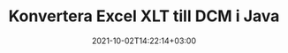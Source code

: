 ---
############################# Static ############################
layout: "autogen-gist"
date: 2021-10-02T14:22:14+03:00
draft: false
path: "sv/total/java/conversion/xlt-to-dcm/"
other_out_formats: "PDF DOC DOCX DOCM DOT DOTX DOTM TXT RTF HTML HTM MHTML MHT XLS XLSX XLSM XLSB XLT XLTX XLTM XLAM CSV TSV DIF SXC FODS PPT PPTX PPS PPSX PPSM POT POTX PPTM POTM ODT OTT OTP ODP ODS EMZ WMZ SVG SVGZ XPS TEX DCM WMF EMF BMP PNG GIF JPEG TIFF ICO WEBP JP2 TGA PSB PSD EPUB MD XML JSON DICOM FODP JPG"
ad_headline: "Java XLT till DCM-konvertering"
ad_description: "XLT till DCM dokumentkonverterings-API för Java | Över 100 filformat stöds"

############################# Head ############################
head_title: "Konvertera Excel XLT till DCM via Java Spreadsheet Conversion APIs"
head_description: "100 % inbyggt Java-dokumentkonverteringsbibliotek för att konvertera Excel-kalkylblad XLT till DCM och 100+ andra bild- och dokumentfilformat i Java-applikationer."

############################# Header ############################
title: "Konvertera Excel XLT till DCM i Java"
description: "Använd inbyggt Excel-dokumentkonverteringsbibliotek – konvertera XLT till DCM och 100+ andra filformat i alla typer av Java-baserade applikationer med största noggrannhet. Arbeta med en avancerad uppsättning dokumentkonverteringsfunktioner för att behålla kontrollen och anpassa utseendet på de konverterade dokumenten enligt dina önskemål. Konvertera alla populära Excel-kalkylbladsformat till och från Word-dokument, PowerPoint-presentationer, PDF, Photoshop, eBook, webb- och bildfilformat utan att använda någon extern API eller programvara. Genom att arbeta med Java Excel-konverterings-API:et kan du enkelt konvertera hela dokumentet på en gång eller välja specifika sidor i källdokumentet baserat på de selektiva sidintervallen eller olika sidnummer för att enkelt konvertera till ett dokumentformat som stöds."

############################# SubMenu ############################
submenu:
    enable: false

############################# Content ############################
content:
    enable: true
    block:
    - title_left: "Hur man konverterar XLT till DCM i Java"
      content_left: |
          Utför XLT till DCM filkonvertering i Java med tre enkla steg. Visa det konverterade dokumentet som det är eller återge det för att visa det som HTML utan något externt programberoende.

          -   Skapa en ny instans av klassen **Converter** och ladda XLT-filen
          -   Ställ in **ConvertOptions** för DCM-dokumenttypen
          -   Anrop **Convert** för klassinstansen **Converter** för konvertering till DCM
          -   Ställ in alternativ för HTML-visare
          -   Skapa **Viewer**-objekt för att se konverterad DCM som HTML
          
      title_right: "Nedladdningar och installationsinstruktioner"
      content_right: |
          Du behöver namnrymder `GroupDocs.Conversion` och `GroupDocs.Viewer` för att konvertera mellan 100+ dokument och bildfilformat som PDF, Microsoft Word, Excel, PowerPoint, Project, Visio, Outlook, HTML och diagram. Utforska andra [Java API:er för Office-dokument](https://products.conholdate.com/total/java/) som erbjuds av Conholdate.Total.
          
          Hämta respektive monteringsfiler från [Nedladdningar](https://downloads.conholdate.com/total/java) eller hämta hela paketet från [Maven](https://repository.conholdate.com/webapp/#/artifacts/browse/tree/General/repo) för att lägga till `Conholdate.Total` direkt i din arbetsyta.
          
      gisthash: "675fd7fb45acf595fd9f872593eb2899"
      gistfile: "excel-worksheet-to-pdf-conversion.java"
          
    - title_left: "Konvertera lösenordsskyddad XLT till DCM"
      content_left: |
          Ladda och konvertera dokument som är skyddade med ett lösenord exakt i dina Java-baserade applikationer. API för konvertering av filformat stöder också rendering av fjärrdokument från olika källor, inklusive S3, Blob, FTP, Stream, URL eller en lokal disk.

          -   Skapa ny instans av klassen **Converter** och skicka källdokumentets sökväg
          -   Instantiera rätt **ConvertOptions**-klass, t.ex. (PdfConvertOptions, WordProcessingConvertOptions, SpreadsheetConvertOptions etc)
          -   Anrop **Convert** för klassinstansen **Converter** och skicka filnamnet för det konverterade dokumentet
        
      title_right: "Utdrag av källdokumentinformation"
      content_right: |
          Funktionen för att extrahera dokumentinformation gör det inte bara möjligt att få den grundläggande informationen om källdokumentfilen utan den stöder också extrahering av värdefull filformatsspecifik information såsom projektstart- och slutdatum för en Microsoft Project-fil, eventuella utskriftsrestriktioner för ett PDF-dokument, lista över mappar som ingår i en Outlook-datafil etc.

          Konvertera populära dokumentfilformat på olika operativsystem som Windows, Linux eller macOS medan du använder utvecklingsmiljöer som NetBeans, IntelliJ IDEA och Eclipse.
          
      gisthash: "35e23082b8fa43502d6784c38947eef1"
      gistfile: "password-protected-word-document-to-pdf-conversion.java"

    - title_left: "Lägg till vattenstämpel till Excel och konvertera till PDF"
      content_left: |
          Java-dokumentkonverterings-API låter dig konvertera Excel-kalkylbladsdokument exakt som originalfilen och applicera en textvattenstämpel på de konverterade dokumentsidorna. Använd vattenstämpelalternativ som typsnitt, färg, bredd, höjd, bakgrund och rotationsvinkel samtidigt som du lägger till textvattenstämpeln i Excel-dokument och konverterar till en PDF-fil.

          -   Skapa en ny instans av klassen **Converter** och ladda inmatningsdokument
          -   Instantiera rätt **ConvertOptions**-klass, t.ex. (PdfConvertOptions, WordProcessingConvertOptions, SpreadsheetConvertOptions etc)
          -   Ställ in egenskapen **Watermark** för **ConvertOptions**-instansen
          -   Ange vattenstämpelegenskaper (färg, bredd, text, höjd etc)
          -   Anrop **Convert** för klassinstansen **Converter** för konvertering till PDF
        
      title_right: "Cacha konverterade dokumentresultat"
      content_right: |
          I vissa fall är den konverterade dokumentstorleken större och det tar tid att konvertera. Dokumentkonverteringsbiblioteket erbjuder cachningsfunktionen för att effektivt hantera sådana situationer och påskynda den upprepade konverteringsprocessen. Aktivera ICache-gränssnittet för att arbeta med anpassad cache-implementering med hjälp av tilläggspunkten och kontrollera cachekonverteringen, som du föredrar.

          Konverteringsresultatet sparas på den lokala enheten som standard men alla typer av cachelagring kan stödjas genom att implementera lämpliga gränssnitt som Amazon S3, Dropbox, Google Drive, Windows Azure, Reddis eller något annat.
          
      gisthash: "6999e55b491eea2906d7fefe2e636e33"
      gistfile: "add-watermark-to-excel-worksheet-and-convert-to-pdf.java"
############################# About Formats ############################
about_formats:
    enable: false
############################# More Formats ############################
more_formats:
    enable: true
    auto: false
    other_out_formats: PDF DOC DOCX DOCM DOT DOTX DOTM TXT RTF HTML HTM MHTML MHT XLS XLSX XLSM XLSB XLT XLTX XLTM XLAM CSV TSV DIF SXC FODS PPT PPTX PPS PPSX PPSM POT POTX PPTM POTM ODT OTT OTP ODP ODS EMZ WMZ SVG SVGZ XPS TEX DCM WMF EMF BMP PNG GIF JPEG TIFF ICO WEBP JP2 TGA PSB PSD EPUB MD XML JSON DICOM FODP JPG
############################# Back to top ###############################
back_to_top:
  enable: true
---